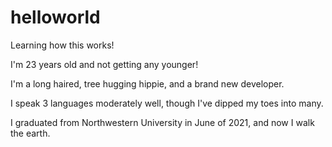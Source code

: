 # helloworld
Learning how this works!

I'm 23 years old and not getting any younger!

I'm a long haired, tree hugging hippie, and a brand new developer.

I speak 3 languages moderately well, though I've dipped my toes into many.

I graduated from Northwestern University in June of 2021, and now I walk the earth.

